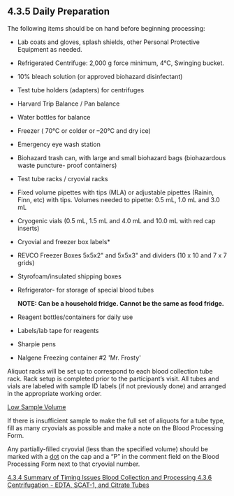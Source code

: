 ## 4.3.5 Daily Preparation

The following items should be on hand before beginning processing:

* Lab coats and gloves, splash shields, other Personal Protective Equipment as needed.
* Refrigerated Centrifuge: 2,000 g force minimum, 4°C, Swinging bucket. 
* 10% bleach solution (or approved biohazard disinfectant)
* Test tube holders (adapters) for centrifuges
* Harvard Trip Balance / Pan balance
* Water bottles for balance
* Freezer ( 70°C or colder or –20°C and dry ice)
* Emergency eye wash station
* Biohazard trash can, with large and small biohazard bags (biohazardous waste puncture- proof containers)
* Test tube racks / cryovial racks
* Fixed volume pipettes with tips (MLA) or  adjustable pipettes (Rainin, Finn, etc) with tips.  Volumes needed to pipette:  0.5 mL, 1.0 mL and 3.0 mL
* Cryogenic vials (0.5 mL, 1.5 mL and 4.0 mL and 10.0 mL with red cap inserts)
* Cryovial and freezer box labels*
* REVCO Freezer Boxes 5x5x2" and 5x5x3" and dividers (10 x 10 and 7 x 7 grids) 
* Styrofoam/insulated shipping boxes
* Refrigerator- for storage of special blood tubes 

   **NOTE: Can be a household fridge. Cannot be the same as food fridge.**

* Reagent bottles/containers for daily use
* Labels/lab tape for reagents
* Sharpie pens
* Nalgene Freezing container #2 'Mr. Frosty'  
		 
Aliquot racks will be set up to correspond to each blood collection tube rack.  Rack setup is completed prior to the participant’s visit.  All tubes and vials are labeled with sample ID labels (if not previously done) and arranged in the appropriate working order.  

<u>Low Sample Volume</u>

If there is insufficient sample to make the full set of aliquots for a tube type, fill as many cryovials as possible and make a note on the Blood Processing Form.  
 
Any partially-filled cryovial (less than the specified volume) should be marked with a <u>dot</u> on the cap and a “P” in the comment field on the Blood Processing Form next to that cryovial number.


<div class="center">
<div class="btn-group">
  <a href=":pages_path:/manuals/blood-collection-processing/4-03-04-summary-of-timing-issues.md" class="btn btn-default">
    <span class="glyphicon glyphicon-chevron-left"></span>
    4.3.4 Summary of Timing Issues
  </a>

  <a href=":pages_path:/manuals/blood-collection-processing" class="btn btn-default">
    <span class="glyphicon glyphicon-chevron-up"></span>
    Blood Collection and Processing
  </a>

  <a href=":pages_path:/manuals/blood-collection-processing/4-03-06-00-centrifugation-edta-etc.md" class="btn btn-success">
    4.3.6 Centrifugation - EDTA, SCAT-1, and Citrate Tubes
    <span class="glyphicon glyphicon-chevron-right"></span>
  </a>
</div>
</div>